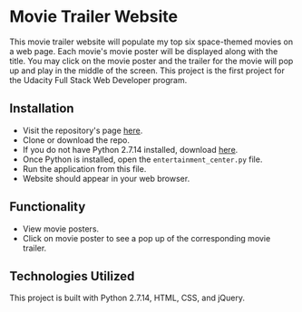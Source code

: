  # Movie Trailer Website

This movie trailer website will populate my top six space-themed movies
on a web page. Each movie's movie poster will be displayed along with the title. 
You may click on the movie poster and the trailer for the movie will pop up and 
play in the middle of the screen. This project is the first project for the 
Udacity Full Stack Web Developer program.

## Installation

- Visit the repository's page [here](https://github.com/courtg47/movie-trailer-website).
- Clone or download the repo.
- If you do not have Python 2.7.14 installed, download [here](https://www.python.org/downloads/).
- Once Python is installed, open the ```entertainment_center.py``` file.
- Run the application from this file.
- Website should appear in your web browser.

## Functionality

- View movie posters.
- Click on movie poster to see a pop up of the corresponding movie trailer.

## Technologies Utilized

This project is built with Python 2.7.14, HTML, CSS, and jQuery. 
